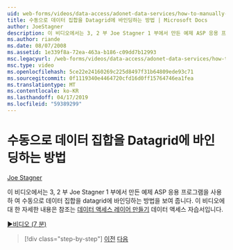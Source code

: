 ```yaml
---
uid: web-forms/videos/data-access/adonet-data-services/how-to-manually-bind-a-dataset-to-a-datagrid
title: 수동으로 데이터 집합을 Datagrid에 바인딩하는 방법 | Microsoft Docs
author: JoeStagner
description: 이 비디오에서는 3, 2 부 Joe Stagner 1 부에서 만든 예제 ASP 응용 프로그램을 사용 하 여 수동으로 데이터 집합을 datagrid에 바인딩하는 방법을 보여 줍니다. For...
ms.author: riande
ms.date: 08/07/2008
ms.assetid: 1e339f8a-72ea-463a-b186-c09dd7b12993
msc.legacyurl: /web-forms/videos/data-access/adonet-data-services/how-to-manually-bind-a-dataset-to-a-datagrid
msc.type: video
ms.openlocfilehash: 5ce22e24160269c225d8497f31b64809ede93c71
ms.sourcegitcommit: 0f1119340e4464720cfd16d0ff15764746ea1fea
ms.translationtype: MT
ms.contentlocale: ko-KR
ms.lasthandoff: 04/17/2019
ms.locfileid: "59389299"
---
```

# <a name="how-to-manually-bind-a-dataset-to-a-datagrid"></a>수동으로 데이터 집합을 Datagrid에 바인딩하는 방법

[Joe Stagner](https://github.com/JoeStagner)

이 비디오에서는 3, 2 부 Joe Stagner 1 부에서 만든 예제 ASP 응용 프로그램을 사용 하 여 수동으로 데이터 집합을 datagrid에 바인딩하는 방법을 보여 줍니다. 이 비디오에 대 한 자세한 내용은 참조는 [데이터 액세스 레이어 만들기](../../../overview/data-access/introduction/creating-a-data-access-layer-vb.md) 데이터 액세스 자습서입니다.

[&#9654;비디오 (7 분)](https://channel9.msdn.com/Blogs/ASP-NET-Site-Videos/how-to-manually-bind-a-dataset-to-a-datagrid)

> [!div class="step-by-step"]
> [이전](data-access-layers-in-aspnet-applications.md)
> [다음](how-to-work-with-datasets-and-filters-from-an-asp-application.md)
